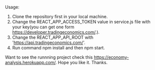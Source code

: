 Usage:
1. Clone the repository first in your local machine.
2. Change the REACT_APP_ACCESS_TOKEN value in service.js file with your key(you can get one form https://developer.tradingeconomics.com/.).
3. Change the REACT_APP_API_ROOT with 'https://api.tradingeconomics.com/'.
4. Run command npm install and then npm start.

Want to see the runnning project check this https://economy-analysis.herokuapp.com/.
Hope you like it.
Thanks.
